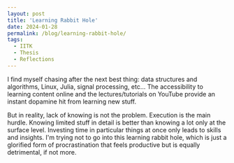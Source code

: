 ```yaml
---
layout: post
title: 'Learning Rabbit Hole'
date: 2024-01-28
permalink: /blog/learning-rabbit-hole/
tags:
  - IITK
  - Thesis
  - Reflections
---
```

I find myself chasing after the next best thing: data structures and algorithms, Linux, Julia, signal processing, etc... The accessibility to learning content online and the lectures/tutorials on YouTube provide an instant dopamine hit from learning new stuff.

But in reality, lack of knowing is not the problem. Execution is the main hurdle. Knowing limited stuff in detail is better than knowing a lot only at the surface level. Investing time in particular things at once only leads to skills and insights. I'm trying not to go into this learning rabbit hole, which is just a glorified form of procrastination that feels productive but is equally detrimental, if not more.